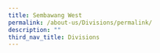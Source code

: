 ```yaml
---
title: Sembawang West
permalink: /about-us/Divisions/permalink/
description: ""
third_nav_title: Divisions
---
```

